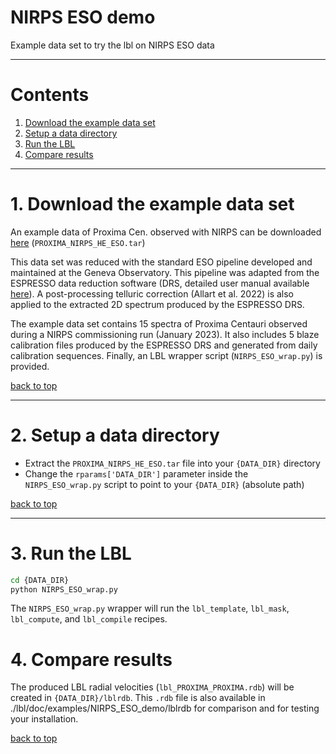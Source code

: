 # NIRPS ESO demo

Example data set to try the lbl on NIRPS ESO data

---

# Contents

1. [Download the example data set](#1-download-the-example-data-set)
2. [Setup a data directory](#2-setup-data-dir)
3. [Run the LBL](#3-run-lbl)
4. [Compare results](#4-compare-results)

---

# 1. Download the example data set

An example data of Proxima Cen. observed with NIRPS can be downloaded [here](https://udemontreal-my.sharepoint.com/:u:/g/personal/charles_cadieux_1_umontreal_ca/EYBhKsqvYixHjCELgz4XsSEBRWgXztcTP_ZDwX4kzz0Hgg?e=Q6jJoQ) (`PROXIMA_NIRPS_HE_ESO.tar`)

This data set was reduced with the standard ESO pipeline developed and maintained at the Geneva Observatory. This pipeline was adapted from the ESPRESSO data reduction software (DRS, detailed user manual available [here](https://www.eso.org/sci/software/pipelines/espresso/espresso-pipe-recipes.html)). A post-processing telluric correction (Allart et al. 2022) is also applied to the extracted 2D spectrum produced by the ESPRESSO DRS.

The example data set contains 15 spectra of Proxima Centauri observed during a NIRPS commissioning run (January 2023). It also includes 5 blaze calibration files produced by the ESPRESSO DRS and generated from daily calibration sequences. Finally, an LBL wrapper script (`NIRPS_ESO_wrap.py`) is provided.

[back to top](#contents)

---

# 2. Setup a data directory

- Extract the `PROXIMA_NIRPS_HE_ESO.tar` file into your `{DATA_DIR}` directory
- Change the `rparams['DATA_DIR']` parameter inside the `NIRPS_ESO_wrap.py` script to point to your `{DATA_DIR}` (absolute path)

[back to top](#contents)

---

# 3. Run the LBL

```bash
cd {DATA_DIR}
python NIRPS_ESO_wrap.py
```

The `NIRPS_ESO_wrap.py` wrapper will run the `lbl_template`, `lbl_mask`, `lbl_compute`, and `lbl_compile` recipes.

# 4. Compare results

The produced LBL radial velocities (`lbl_PROXIMA_PROXIMA.rdb`) will be created in `{DATA_DIR}/lblrdb`. This `.rdb` file is also available in ./lbl/doc/examples/NIRPS\_ESO\_demo/lblrdb for comparison and for testing your installation.

[back to top](#contents)
